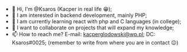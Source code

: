 - 👋 Hi, I'm @Ksaros (Kacper in real life 😁);
- 👀 I am interested in backend development, mainly PHP;
- 🌱 I am currently learning react with php and C languages (in college);
- 💞️ I want to collaborate on projects that will expand my knowledge;
- 📫 How to reach me?
     E-mail: kacperglodowski@wp.pl;
     DC: Ksaros#0025; (remember to write from where you are in contact 😉)

<!---
Ksaros/Ksaros is a ✨ special ✨ repository because its `README.md` (this file) appears on your GitHub profile.
You can click the Preview link to take a look at your changes.
--->
